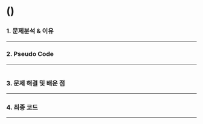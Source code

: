 # ()

### 1. 문제분석 & 이유
---



### 2. Pseudo Code

---

```

```


### 3. 문제 해결 및 배운 점
---


### 4. 최종 코드
---

```

```
